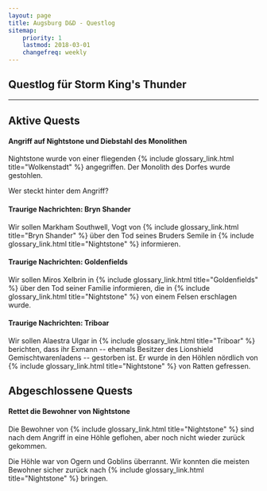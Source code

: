 ```yaml
---
layout: page
title: Augsburg D&D - Questlog
sitemap:
    priority: 1
    lastmod: 2018-03-01
    changefreq: weekly
---
```


## Questlog für Storm King's Thunder

----

## Aktive Quests

#### Angriff auf Nightstone und Diebstahl des Monolithen

Nightstone wurde von einer fliegenden {% include glossary_link.html title="Wolkenstadt" %} angegriffen. Der Monolith des Dorfes wurde gestohlen.

Wer steckt hinter dem Angriff?

#### Traurige Nachrichten: Bryn Shander

Wir sollen Markham Southwell, Vogt von {% include glossary_link.html
title="Bryn Shander" %} über den Tod seines Bruders Semile in {% include
glossary_link.html title="Nightstone" %} informieren.

#### Traurige Nachrichten: Goldenfields

Wir sollen Miros Xelbrin in {% include glossary_link.html title="Goldenfields" %} über den Tod seiner Familie informieren, die in {% include glossary_link.html title="Nightstone" %} von einem Felsen erschlagen wurde.

#### Traurige Nachrichten: Triboar

Wir sollen Alaestra Ulgar in {% include glossary_link.html title="Triboar" %} berichten, dass ihr Exmann -- ehemals Besitzer des Lionshield Gemischtwarenladens -- gestorben ist. Er wurde in den Höhlen nördlich von {% include glossary_link.html title="Nightstone" %} von Ratten gefressen.


## Abgeschlossene Quests

#### Rettet die Bewohner von Nightstone

Die Bewohner von {% include glossary_link.html title="Nightstone" %} sind nach dem Angriff in eine Höhle geflohen, aber noch nicht wieder zurück gekommen.

Die Höhle war von Ogern und Goblins überrannt. Wir konnten die meisten Bewohner sicher zurück nach {% include glossary_link.html title="Nightstone" %} bringen.
